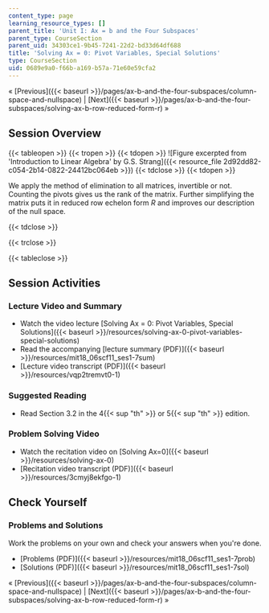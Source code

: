 ```yaml
---
content_type: page
learning_resource_types: []
parent_title: 'Unit I: Ax = b and the Four Subspaces'
parent_type: CourseSection
parent_uid: 34303ce1-9b45-7241-22d2-bd33d64df688
title: 'Solving Ax = 0: Pivot Variables, Special Solutions'
type: CourseSection
uid: 0689e9a0-f66b-a169-b57a-71e60e59cfa2
---
```


« [Previous]({{< baseurl >}}/pages/ax-b-and-the-four-subspaces/column-space-and-nullspace) | [Next]({{< baseurl >}}/pages/ax-b-and-the-four-subspaces/solving-ax-b-row-reduced-form-r) »

Session Overview
----------------

{{< tableopen >}}
{{< tropen >}}
{{< tdopen >}}
![Figure excerpted from 'Introduction to Linear Algebra' by G.S. Strang]({{< resource_file 2d92dd82-c054-2b14-0822-24412bc064eb >}})
{{< tdclose >}}
{{< tdopen >}}


We apply the method of elimination to all matrices, invertible or not. Counting the pivots gives us the rank of the matrix. Further simplifying the matrix puts it in reduced row echelon form _R_ and improves our description of the null space.


{{< tdclose >}}

{{< trclose >}}

{{< tableclose >}}

Session Activities
------------------

### Lecture Video and Summary

*   Watch the video lecture [Solving Ax = 0: Pivot Variables, Special Solutions]({{< baseurl >}}/resources/solving-ax-0-pivot-variables-special-solutions)
*   Read the accompanying [lecture summary (PDF)]({{< baseurl >}}/resources/mit18_06scf11_ses1-7sum)
*   [Lecture video transcript (PDF)]({{< baseurl >}}/resources/vqp2tremvt0-1)

### Suggested Reading

*   Read Section 3.2 in the 4{{< sup "th" >}} or 5{{< sup "th" >}} edition.

### Problem Solving Video

*   Watch the recitation video on [Solving Ax=0]({{< baseurl >}}/resources/solving-ax-0)
*   [Recitation video transcript (PDF)]({{< baseurl >}}/resources/3cmyj8ekfgo-1)

Check Yourself
--------------

### Problems and Solutions

Work the problems on your own and check your answers when you're done.

*   [Problems (PDF)]({{< baseurl >}}/resources/mit18_06scf11_ses1-7prob)
*   [Solutions (PDF)]({{< baseurl >}}/resources/mit18_06scf11_ses1-7sol)

« [Previous]({{< baseurl >}}/pages/ax-b-and-the-four-subspaces/column-space-and-nullspace) | [Next]({{< baseurl >}}/pages/ax-b-and-the-four-subspaces/solving-ax-b-row-reduced-form-r) »
